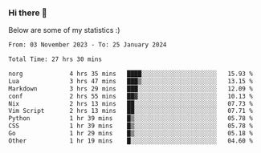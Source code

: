 ### Hi there 👋
Below are some of my statistics :)

<!--START_SECTION:waka-->

```txt
From: 03 November 2023 - To: 25 January 2024

Total Time: 27 hrs 30 mins

norg             4 hrs 35 mins   ████░░░░░░░░░░░░░░░░░░░░░   15.93 %
Lua              3 hrs 47 mins   ███▒░░░░░░░░░░░░░░░░░░░░░   13.15 %
Markdown         3 hrs 29 mins   ███░░░░░░░░░░░░░░░░░░░░░░   12.09 %
conf             2 hrs 55 mins   ██▓░░░░░░░░░░░░░░░░░░░░░░   10.13 %
Nix              2 hrs 13 mins   ██░░░░░░░░░░░░░░░░░░░░░░░   07.73 %
Vim Script       2 hrs 13 mins   ██░░░░░░░░░░░░░░░░░░░░░░░   07.71 %
Python           1 hr 39 mins    █▒░░░░░░░░░░░░░░░░░░░░░░░   05.78 %
CSS              1 hr 39 mins    █▒░░░░░░░░░░░░░░░░░░░░░░░   05.78 %
Go               1 hr 29 mins    █▒░░░░░░░░░░░░░░░░░░░░░░░   05.18 %
Other            1 hr 19 mins    █░░░░░░░░░░░░░░░░░░░░░░░░   04.60 %
```

<!--END_SECTION:waka-->

<!--
**KlapenHz/KlapenHz** is a ✨ _special_ ✨ repository because its `README.md` (this file) appears on your GitHub profile.

Here are some ideas to get you started:

- 🔭 I’m currently working on ...
- 🌱 I’m currently learning ...
- 👯 I’m looking to collaborate on ...
- 🤔 I’m looking for help with ...
- 💬 Ask me about ...
- 📫 How to reach me: ...
- 😄 Pronouns: ...
- ⚡ Fun fact: ...
-->
